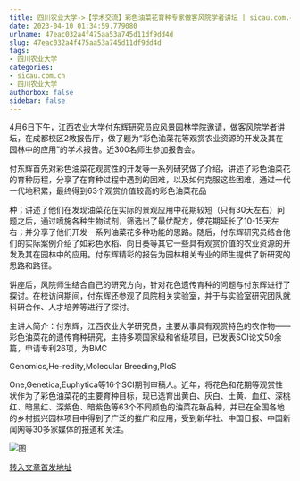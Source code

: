 ```yaml
---
title: 四川农业大学->【学术交流】彩色油菜花育种专家做客风院学者讲坛 | sicau.com.cn
date: 2023-04-10 01:34:59.779080
urlname: 47eac032a4f475aa53a745d11df9dd4d
slug: 47eac032a4f475aa53a745d11df9dd4d
tags: 
- 四川农业大学
categories:
- sicau.com.cn
- 四川农业大学
authorbox: false
sidebar: false
---
```

4月6日下午，江西农业大学付东辉研究员应风景园林学院邀请，做客风院学者讲坛，在成都校区2教报告厅，做了题为“彩色油菜花等观赏农业资源的开发及其在园林中的应用”的学术报告。近300名师生参加报告会。  

付东辉首先对彩色油菜花观赏性的开发等一系列研究做了介绍，讲述了彩色油菜花的育种历程，分享了在育种过程中遇到的困难，以及如何克服这些困难，通过一代一代地积累，最终得到63个观赏价值较高的彩色油菜花品
<!--more-->
种；讲述了他们在发现油菜花在实际的景观应用中花期较短（只有30天左右）问题之后，通过喷施各种生物试剂，筛选出了最优配方，使花期延长了10-15天左右；并分享了他们开发一系列油菜花多种功能的思路。随后，付东辉研究员结合他们的实际案例介绍了如彩色水稻、向日葵等其它一些具有观赏价值的农业资源的开发及其在园林中的应用。付东辉精彩的报告为园林相关专业的师生提供了新研究的思路和路径。

讲座后，风院师生结合自己的研究方向，针对花色遗传育种的问题与付东辉进行了探讨。在校访问期间，付东辉还参观了风院相关实验室，并于与实验室研究团队就科研合作、人才培养等进行了探讨。

主讲人简介：付东辉，江西农业大学研究员，主要从事具有观赏特色的农作物——彩色油菜花的遗传育种研究，主持多项国家级和省级项目，已发表SCI论文50余篇，申请专利26项，为BMC

Genomics,He-redity,Molecular Breeding,PloS

One,Genetica,Euphytica等16个SCI期刊审稿人。近年，将花色和花期等观赏性状作为了彩色油菜花的主要育种目标，现已选育出黄白、灰白、土黄、血红、深桃红、暗黑红、深紫色、暗紫色等63个不同颜色的油菜花新品种，并已在全国各地的乡村振兴园林项目中得到了广泛的推广和应用，受到新华社、中国日报、中国新闻网等30多家媒体的报道和关注。

![图](https://news.sicau.edu.cn/__local/1/02/7F/9F6E4BC1DB82A4C749765900BCD_B58A9888_2CCF35.png)

[转入文章首发地址](https://news.sicau.edu.cn/info/1078/71734.htm)